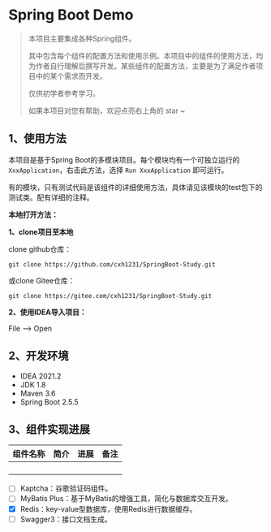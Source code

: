 # Spring Boot Demo

> 本项目主要集成各种Spring组件。
> 
> 其中包含每个组件的配置方法和使用示例。本项目中的组件的使用方法，均为作者自行理解后撰写开发。某些组件的配置方法，主要是为了满足作者项目中的某个需求而开发。
> 
> 仅供初学者参考学习。
> 
> 如果本项目对您有帮助，欢迎点亮右上角的 star ~

## 1、使用方法

本项目是基于Spring Boot的多模块项目。每个模块均有一个可独立运行的`XxxApplication`，右击此方法，选择 `Run XxxApplication` 即可运行。

有的模块，只有测试代码是该组件的详细使用方法，具体请见该模块的test包下的测试类。配有详细的注释。

**本地打开方法：**

**1、clone项目至本地**

clone github仓库：

```
git clone https://github.com/cxh1231/SpringBoot-Study.git
```

或clone Gitee仓库：

```
git clone https://gitee.com/cxh1231/SpringBoot-Study.git
```

**2、使用IDEA导入项目：**

File --> Open

## 2、开发环境

+ IDEA 2021.2
+ JDK 1.8
+ Maven 3.6
+ Spring Boot 2.5.5

## 3、组件实现进展



| 组件名称 | 简介 | 进展 | 备注 |
| -------- | ---- | ---- | ---- |
|          |      |      |      |
|          |      |      |      |
|          |      |      |      |
|          |      |      |      |



- [ ] Kaptcha：谷歌验证码组件。
- [ ] MyBatis Plus：基于MyBatis的增强工具，简化与数据库交互开发。
- [x] Redis：key-value型数据库，使用Redis进行数据缓存。
- [ ] Swagger3：接口文档生成。